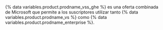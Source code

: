 {% data variables.product.prodname_vss_ghe %} es una oferta combinada de Microsoft que permite a los suscriptores utilizar tanto {% data variables.product.prodname_vs %} como {% data variables.product.prodname_enterprise %}.
